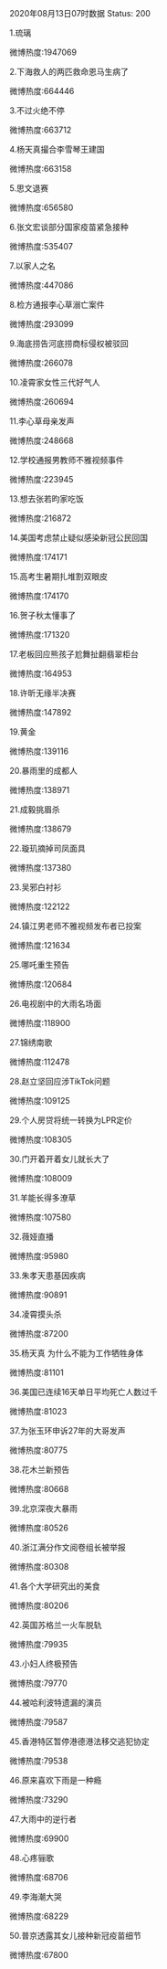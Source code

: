 2020年08月13日07时数据
Status: 200

1.琉璃

微博热度:1947069

2.下海救人的两匹救命恩马生病了

微博热度:664446

3.不过火绝不停

微博热度:663712

4.杨天真撮合李雪琴王建国

微博热度:663158

5.思文退赛

微博热度:656580

6.张文宏谈部分国家疫苗紧急接种

微博热度:535407

7.以家人之名

微博热度:447086

8.检方通报李心草溺亡案件

微博热度:293099

9.海底捞告河底捞商标侵权被驳回

微博热度:266078

10.凌霄家女性三代好气人

微博热度:260694

11.李心草母亲发声

微博热度:248668

12.学校通报男教师不雅视频事件

微博热度:223945

13.想去张若昀家吃饭

微博热度:216872

14.美国考虑禁止疑似感染新冠公民回国

微博热度:174171

15.高考生暑期扎堆割双眼皮

微博热度:174170

16.贺子秋太懂事了

微博热度:171320

17.老板回应熊孩子尬舞扯翻翡翠柜台

微博热度:164953

18.许昕无缘半决赛

微博热度:147892

19.黄金

微博热度:139116

20.暴雨里的成都人

微博热度:138971

21.成毅挑眉杀

微博热度:138679

22.璇玑摘掉司凤面具

微博热度:137380

23.吴邪白衬衫

微博热度:122122

24.镇江男老师不雅视频发布者已投案

微博热度:121634

25.哪吒重生预告

微博热度:120684

26.电视剧中的大雨名场面

微博热度:118900

27.锦绣南歌

微博热度:112478

28.赵立坚回应涉TikTok问题

微博热度:109125

29.个人房贷将统一转换为LPR定价

微博热度:108305

30.门开着开着女儿就长大了

微博热度:108009

31.羊能长得多潦草

微博热度:107580

32.薇娅直播

微博热度:95980

33.朱孝天患基因疾病

微博热度:90891

34.凌霄摸头杀

微博热度:87200

35.杨天真 为什么不能为工作牺牲身体

微博热度:81101

36.美国已连续16天单日平均死亡人数过千

微博热度:81023

37.为张玉环申诉27年的大哥发声

微博热度:80775

38.花木兰新预告

微博热度:80668

39.北京深夜大暴雨

微博热度:80526

40.浙江满分作文阅卷组长被举报

微博热度:80308

41.各个大学研究出的美食

微博热度:80206

42.英国苏格兰一火车脱轨

微博热度:79935

43.小妇人终极预告

微博热度:79770

44.被哈利波特遗漏的演员

微博热度:79587

45.香港特区暂停港德港法移交逃犯协定

微博热度:79538

46.原来喜欢下雨是一种瘾

微博热度:73290

47.大雨中的逆行者

微博热度:69900

48.心疼骊歌

微博热度:68706

49.李海潮大哭

微博热度:68229

50.普京透露其女儿接种新冠疫苗细节

微博热度:67800

